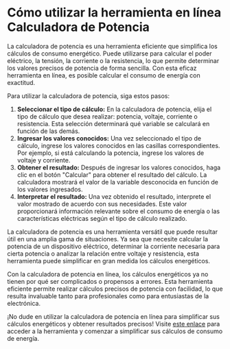 Cómo utilizar la herramienta en línea Calculadora de Potencia
=============================================================

La calculadora de potencia es una herramienta eficiente que simplifica los cálculos de consumo energético. Puede utilizarse para calcular el poder eléctrico, la tensión, la corriente o la resistencia, lo que permite determinar los valores precisos de potencia de forma sencilla. Con esta eficaz herramienta en línea, es posible calcular el consumo de energía con exactitud.

Para utilizar la calculadora de potencia, siga estos pasos:

1. **Seleccionar el tipo de cálculo:** En la calculadora de potencia, elija el tipo de cálculo que desea realizar: potencia, voltaje, corriente o resistencia. Esta selección determinará qué variable se calculará en función de las demás.
2. **Ingresar los valores conocidos:** Una vez seleccionado el tipo de cálculo, ingrese los valores conocidos en las casillas correspondientes. Por ejemplo, si está calculando la potencia, ingrese los valores de voltaje y corriente.
3. **Obtener el resultado:** Después de ingresar los valores conocidos, haga clic en el botón "Calcular" para obtener el resultado del cálculo. La calculadora mostrará el valor de la variable desconocida en función de los valores ingresados.
4. **Interpretar el resultado:** Una vez obtenido el resultado, interprete el valor mostrado de acuerdo con sus necesidades. Este valor proporcionará información relevante sobre el consumo de energía o las características eléctricas según el tipo de cálculo realizado.

La calculadora de potencia es una herramienta versátil que puede resultar útil en una amplia gama de situaciones. Ya sea que necesite calcular la potencia de un dispositivo eléctrico, determinar la corriente necesaria para cierta potencia o analizar la relación entre voltaje y resistencia, esta herramienta puede simplificar en gran medida los cálculos energéticos.

Con la calculadora de potencia en línea, los cálculos energéticos ya no tienen por qué ser complicados o propensos a errores. Esta herramienta eficiente permite realizar cálculos precisos de potencia con facilidad, lo que resulta invaluable tanto para profesionales como para entusiastas de la electrónica.

¡No dude en utilizar la calculadora de potencia en línea para simplificar sus cálculos energéticos y obtener resultados precisos! Visite [este enlace](https://www.onlinecalculatorsfree.com/es/tools/power-calculator.html) para acceder a la herramienta y comenzar a simplificar sus cálculos de consumo de energía.